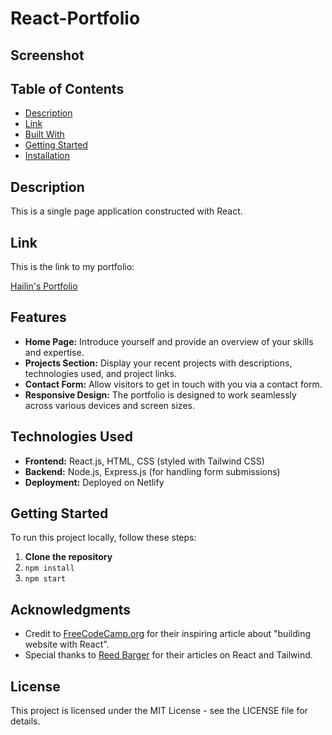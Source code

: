 # React-Portfolio

## Screenshot

## Table of Contents
- [Description](#description)
- [Link](#link)
- [Built With](#built-with)
- [Getting Started](#getting-started)
- [Installation](#installation)

## Description

This is a single page application constructed with React.

## Link

This is the link to my portfolio: <p><a href="https://hailin-portfolio.netlify.app/">Hailin's Portfolio</a></p>

## Features

- **Home Page:** Introduce yourself and provide an overview of your skills and expertise.
- **Projects Section:** Display your recent projects with descriptions, technologies used, and project links.
- **Contact Form:** Allow visitors to get in touch with you via a contact form.
- **Responsive Design:** The portfolio is designed to work seamlessly across various devices and screen sizes.

## Technologies Used

- **Frontend:** React.js, HTML, CSS (styled with Tailwind CSS)
- **Backend:** Node.js, Express.js (for handling form submissions)
- **Deployment:** Deployed on Netlify

## Getting Started

To run this project locally, follow these steps:

1. **Clone the repository**
2. ```npm install```
3. ```npm start```

## Acknowledgments

- Credit to [FreeCodeCamp.org](https://www.freecodecamp.org/news) for their inspiring article about "building website with React".
- Special thanks to [Reed Barger](https://www.freecodecamp.org/news/author/reed/) for their articles on React and Tailwind.

## License

This project is licensed under the MIT License - see the LICENSE file for details.

